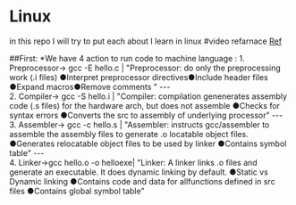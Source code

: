 # Linux
in this repo I will try to put each about I learn in linux
#video refarnace
[Ref](https://www.youtube.com/watch?v=qThI-U34KYs&list=PL7B2bn3G_wfC-mRpG7cxJMnGWdPAQTViW)

##First:
*We have 4 action to run code to machine language :
                                                    1. Preprocessor-> gcc -E hello.c |   "Preprocessor: do only the preprocessing work      (.i files) 
                                                                                           ●Interpret preprocessor directives●Include header files
                                                                                           ●Expand macros●Remove comments "
                                 ---                                   
                                                    2. Compiler->     gcc -S hello.i |    "Compiler: compilation genenerates assembly code    (.s files) 
                                                                                             for the hardware arch, but does not assemble 
                                                                                                ●Checks for syntax errors 
                                                                                                ●Converts the src to assembly of underlying processor"
                                 ---
                                                    3. Assembler->    gcc -c hello.s |     "Assembler:  instructs gcc/assembler to assemble the assembly                                                                                                 files to generate .o locatable object files. 
                                                                                              ●Generates relocatable object files to be used by linker
                                                                                              ●Contains symbol table"
                                 ---                   
                                                    4. Linker->gcc hello.o -o helloexe|        "Linker: A linker links .o files and generate an executable.                                                                                                  It does dynamic linking by default.
                                                                                             ●Static vs Dynamic linking 
                                                                                             ●Contains code and data for allfunctions defined in src files 
                                                                                             ●Contains global symbol table"
